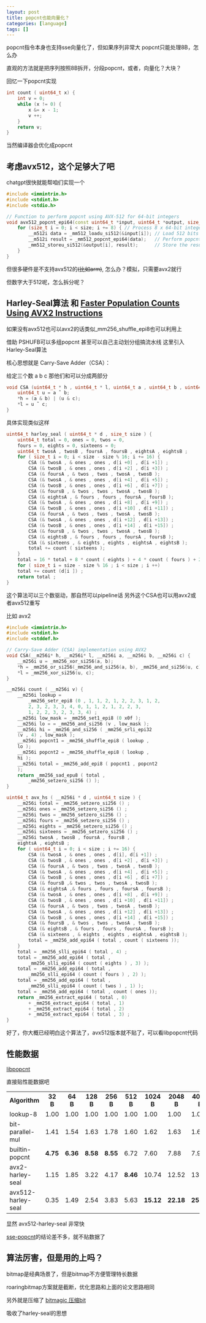 ```yaml
---
layout: post
title: popcnt也能向量化？
categories: [language]
tags: []
---
```

<!-- more -->

popcnt指令本身也支持sse向量化了，但如果序列非常大 popcnt只能处理8B，怎么办

直观的方法就是把序列按照8B拆开，分段popcnt，或者，向量化？大块？

回忆一下popcnt实现

```cpp
int count ( uint64_t x) {
    int v = 0;
    while (x != 0) {
        x &= x - 1;
        v ++;
    }
    return v;
}
```
当然编译器会优化成popcnt

## 考虑avx512，这个足够大了吧

chatgpt很快就能帮咱们实现一个

```c++
#include <immintrin.h>
#include <stdint.h>
#include <stdio.h>

// Function to perform popcnt using AVX-512 for 64-bit integers
void avx512_popcnt_epi64(const uint64_t *input, uint64_t *output, size_t size) {
    for (size_t i = 0; i < size; i += 8) { // Process 8 x 64-bit integers at a time
        __m512i data = _mm512_loadu_si512(&input[i]); // Load 512 bits (8 x 64-bit integers)
        __m512i result = _mm512_popcnt_epi64(data);   // Perform popcnt on each 64-bit integer
        _mm512_storeu_si512(&output[i], result);      // Store the results
    }
}
```

但很多硬件是不支持avx512的~~(比如arm)~~, 怎么办？模拟，只需要avx2就行

但数字大于512呢，怎么拆分呢？

## Harley-Seal算法 和 [Faster Population Counts Using AVX2 Instructions](https://arxiv.org/pdf/1611.07612)

如果没有avx512也可以avx2的话类似_mm256_shuffle_epi8也可以利用上

借助 PSHUFB可以多组popcnt 甚至可以自己主动划分组搞流水线 这里引入Harley-Seal算法

核心思想就是 Carry-Save Adder（CSA）：

给定三个数 a b c 那他们和可以分成两部分

```cpp
void CSA (uint64_t * h , uint64_t * l, uint64_t a , uint64_t b , uint64_t c) {
    uint64_t u = a ˆ b;
    *h = (a & b) | (u & c);
    *l = u ˆ c;
}
```

具体实现类似这样

```cpp
uint64_t harley_seal ( uint64_t * d , size_t size ) {
    uint64_t total = 0, ones = 0, twos = 0,
    fours = 0, eights = 0, sixteens = 0;
    uint64_t twosA , twosB , foursA , foursB , eightsA , eightsB ;
    for ( size_t i = 0; i < size - size % 16; i += 16) {
        CSA (& twosA , & ones , ones , d[i +0] , d[i +1]) ;
        CSA (& twosB , & ones , ones , d[i +2] , d[i +3]) ;
        CSA (& foursA , & twos , twos , twosA , twosB );
        CSA (& twosA , & ones , ones , d[i +4] , d[i +5]) ;
        CSA (& twosB , & ones , ones , d[i +6] , d[i +7]) ;
        CSA (& foursB , & twos , twos , twosA , twosB );
        CSA (& eightsA , & fours , fours , foursA , foursB );
        CSA (& twosA , & ones , ones , d[i +8] , d[i +9]) ;
        CSA (& twosB , & ones , ones , d[i +10] , d[i +11]) ;
        CSA (& foursA , & twos , twos , twosA , twosB );
        CSA (& twosA , & ones , ones , d[i +12] , d[i +13]) ;
        CSA (& twosB , & ones , ones , d[i +14] , d[i +15]) ;
        CSA (& foursB , & twos , twos , twosA , twosB );
        CSA (& eightsB , & fours , fours , foursA , foursB );
        CSA (& sixteens , & eights , eights , eightsA , eightsB );
        total += count ( sixteens );
    }
    total = 16 * total + 8 * count ( eights ) + 4 * count ( fours ) + 2 * count ( twos ) + count ( ones );
    for ( size_t i = size - size % 16 ; i < size ; i ++)
    total += count (d[i ]) ;
    return total ;
}
```

这个算法可以三个数驱动，那自然可以pipeline话 另外这个CSA也可以用avx2或者avx512重写

比如 avx2

```cpp
#include <immintrin.h>
#include <stdint.h>
#include <stddef.h>

// Carry-Save Adder (CSA) implementation using AVX2
void CSA(__m256i* h, __m256i* l, __m256i a, __m256i b, __m256i c) {
    __m256i u = _mm256_xor_si256(a, b);
    *h = _mm256_or_si256(_mm256_and_si256(a, b), _mm256_and_si256(u, c));
    *l = _mm256_xor_si256(u, c);
}

__m256i count ( __m256i v) {
    __m256i lookup =
        _mm256_setr_epi8 (0 , 1, 1, 2, 1, 2, 2, 3, 1, 2,
        2, 3, 2, 3, 3, 4, 0, 1, 1, 2, 1, 2, 2, 3,
        1, 2, 2, 3, 2, 3, 3, 4) ;
    __m256i low_mask = _mm256_set1_epi8 (0 x0f );
    __m256i lo = = _mm256_and_si256 (v , low_mask );
    __m256i hi = _mm256_and_si256 ( _mm256_srli_epi32
    (v , 4) , low_mask );
    __m256i popcnt1 = _mm256_shuffle_epi8 ( lookup ,
    lo );
    __m256i popcnt2 = _mm256_shuffle_epi8 ( lookup ,
    hi );
    __m256i total = _mm256_add_epi8 ( popcnt1 , popcnt2
    );
    return _mm256_sad_epu8 ( total ,
        _mm256_setzero_si256 () );
}

```

```cpp
uint64_t avx_hs ( __m256i * d , uint64_t size ) {
    __m256i total = _mm256_setzero_si256 () ;
    __m256i ones = _mm256_setzero_si256 () ;
    __m256i twos = _mm256_setzero_si256 () ;
    __m256i fours = _mm256_setzero_si256 () ;
    __m256i eights = _mm256_setzero_si256 () ;
    __m256i sixteens = _mm256_setzero_si256 () ;
    __m256i twosA , twosB , foursA , foursB ,
    eightsA , eightsB ;
    for ( uint64_t i = 0; i < size ; i += 16) {
        CSA (& twosA , & ones , ones , d[i], d[i +1]) ;
        CSA (& twosB , & ones , ones , d[i +2] , d[i +3]) ;
        CSA (& foursA , & twos , twos , twosA , twosB );
        CSA (& twosA , & ones , ones , d[i +4] , d[i +5]) ;
        CSA (& twosB , & ones , ones , d[i +6] , d[i +7]) ;
        CSA (& foursB ,& twos , twos , twosA , twosB );
        CSA (& eightsA ,& fours , fours , foursA , foursB );
        CSA (& twosA , & ones , ones , d[i +8] , d[i +9]) ;
        CSA (& twosB , & ones , ones , d[i +10] , d[i +11]) ;
        CSA (& foursA , & twos , twos , twosA , twosB );
        CSA (& twosA , & ones , ones , d[i +12] , d[i +13]) ;
        CSA (& twosB , & ones , ones , d[i +14] , d[i +15]) ;
        CSA (& foursB , & twos , twos , twosA , twosB );
        CSA (& eightsB , & fours , fours , foursA , foursB );
        CSA (& sixteens , & eights , eights , eightsA , eightsB );
        total = _mm256_add_epi64 ( total , count ( sixteens ));
    }
    total = _mm256_slli_epi64 ( total , 4) ;
    total = _mm256_add_epi64 ( total ,
        _mm256_slli_epi64 ( count ( eights ) , 3) );
    total = _mm256_add_epi64 ( total ,
        _mm256_slli_epi64 ( count ( fours ) , 2) );
    total = _mm256_add_epi64 ( total ,
        _mm256_slli_epi64 ( count ( twos ) , 1) );
    total = _mm256_add_epi64 ( total , count ( ones ));
    return _mm256_extract_epi64 ( total , 0)
        + _mm256_extract_epi64 ( total , 1)
        + _mm256_extract_epi64 ( total , 2)
        + _mm256_extract_epi64 ( total , 3) ;
}
```

好了，你大概已经明白这个算法了，avx512版本就不贴了，可以看libpopcnt代码

## 性能数据

[libpopcnt](https://github.com/kimwalisch/libpopcnt)

直接贴性能数据吧

<table>
  <tr align="center">
    <td><b>Algorithm</b></td>
    <td><b>32 B</b></td>
    <td><b>64 B</b></td>
    <td><b>128 B</b></td>
    <td><b>256 B</b></td>
    <td><b>512 B</b></td>
    <td><b>1024 B</b></td>
    <td><b>2048 B</b></td>
    <td><b>4096 B</b></td>
  </tr>
  <tr>
    <td>lookup-8</td> 
    <td>1.00</td>
    <td>1.00</td>
    <td>1.00</td>
    <td>1.00</td>
    <td>1.00</td>
    <td>1.00</td>
    <td>1.00</td>
    <td>1.00</td>
  </tr>
  <tr>
    <td>bit-parallel-mul</td>
    <td>1.41</td>
    <td>1.54</td>
    <td>1.63</td>
    <td>1.78</td>
    <td>1.60</td>
    <td>1.62</td>
    <td>1.63</td>
    <td>1.64</td>
  </tr>
  <tr>
    <td>builtin-popcnt</td> 
    <td><b>4.75</b></td>
    <td><b>6.36</b></td>
    <td><b>8.58</b></td>
    <td><b>8.55</b></td>
    <td>6.72</td>
    <td>7.60</td>
    <td>7.88</td>
    <td>7.94</td>
  </tr>
  <tr>
    <td>avx2-harley-seal</td> 
    <td>1.15</td>
    <td>1.85</td>
    <td>3.22</td>
    <td>4.17</td>
    <td><b>8.46</b></td>
    <td>10.74</td>
    <td>12.52</td>
    <td>13.66</td>
  </tr>
  <tr>
    <td>avx512-harley-seal</td> 
    <td>0.35</td>
    <td>1.49</td>
    <td>2.54</td>
    <td>3.83</td>
    <td>5.63</td>
    <td><b>15.12</b></td>
    <td><b>22.18</b></td>
    <td><b>25.60</b></td>
  </tr>
</table>

显然 avx512-harley-seal 非常快

[sse-popcnt](https://github.com/WojciechMula/sse-popcount/blob/master/results/cannonlake/cannonlake-i3-8121U-gcc-8.3.1.rst)的结论差不多，就不贴数据了

## 算法厉害，但是用的上吗？

bitmap是经典场景了，但是bitmap不方便管理特长数据

roaringbitmap方案就是截断，优化思路和上面的论文思路相同

另外就是压缩了 [bitmagic 压缩bit](https://github.com/tlk00/BitMagic)

吸收了harley-seal的思想